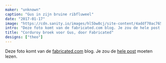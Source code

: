 ```yaml
---
maker: "unknown"
caption: "Gus in zijn bruine ribfluweel"
date: "2017-01-17"
image: "https://cdn.sanity.io/images/hl5bw8cj/site-content/4addf70ac76582708c6aa4518028517d00dbaba2-1200x1600.jpg"
intro: "Deze foto komt van de fabricated.com blog. Je zou de hele post moeten lezen."
title: "Corduroy broek voor Gus, door Fabricated"
designs: ["theo"]
---
```



Deze foto komt van de [fabricated.com](http://fabrickated.com/) blog. Je zou de [hele post](http://fabrickated.com/2017/01/21/manswap-7-finishing-the-brown-corduroy-trousers/) moeten lezen.

